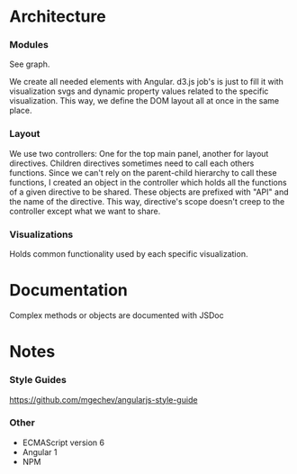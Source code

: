 # Architecture

### Modules
See graph.

We create all needed elements with Angular. d3.js job's is just to fill it with visualization svgs and dynamic property values related to the specific visualization. This way, we define the DOM layout all at once in the same place.

### Layout
We use two controllers: One for the top main panel, another for layout directives. Children directives sometimes need to call each others functions. Since we can't rely on the parent-child hierarchy to call these functions, I created an object in the controller which holds all the functions of a given directive to be shared. These objects are prefixed with "API" and the name of the directive. This way, directive's scope doesn't creep to the controller except what we want to share.

### Visualizations
Holds common functionality used by each specific visualization.

# Documentation
Complex methods or objects are documented with JSDoc

# Notes

### Style Guides
https://github.com/mgechev/angularjs-style-guide

### Other
- ECMAScript version 6
- Angular 1
- NPM
